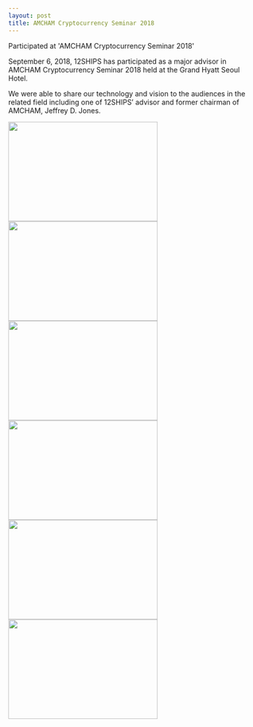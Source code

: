```yaml
---
layout: post
title: AMCHAM Cryptocurrency Seminar 2018
---
```

Participated at 'AMCHAM Cryptocurrency Seminar 2018'

September 6, 2018, 12SHIPS has participated as a major advisor in AMCHAM Cryptocurrency Seminar 2018 held at the Grand Hyatt Seoul Hotel.

We were able to share our technology and vision to the audiences in the related field including one of 12SHIPS’ advisor and former chairman of AMCHAM, Jeffrey D. Jones.

<img class="alignnone size-medium wp-image-1646" src="https://12ships.com/wp-content/uploads/2018/09/1-3-300x200.jpg" alt="" width="300" height="200" />

<img class="alignnone size-medium wp-image-1647" src="https://12ships.com/wp-content/uploads/2018/09/2-3-300x200.jpg" alt="" width="300" height="200" />

<img class="alignnone size-medium wp-image-1648" src="https://12ships.com/wp-content/uploads/2018/09/3-3-300x200.jpg" alt="" width="300" height="200" />

<img class="alignnone size-medium wp-image-1649" src="https://12ships.com/wp-content/uploads/2018/09/4-3-300x200.jpg" alt="" width="300" height="200" />

<img class="alignnone size-medium wp-image-1650" src="https://12ships.com/wp-content/uploads/2018/09/5-1-300x200.jpg" alt="" width="300" height="200" />

<img class="alignnone size-medium wp-image-1651" src="https://12ships.com/wp-content/uploads/2018/09/6-1-300x200.jpg" alt="" width="300" height="200" />

&nbsp;
